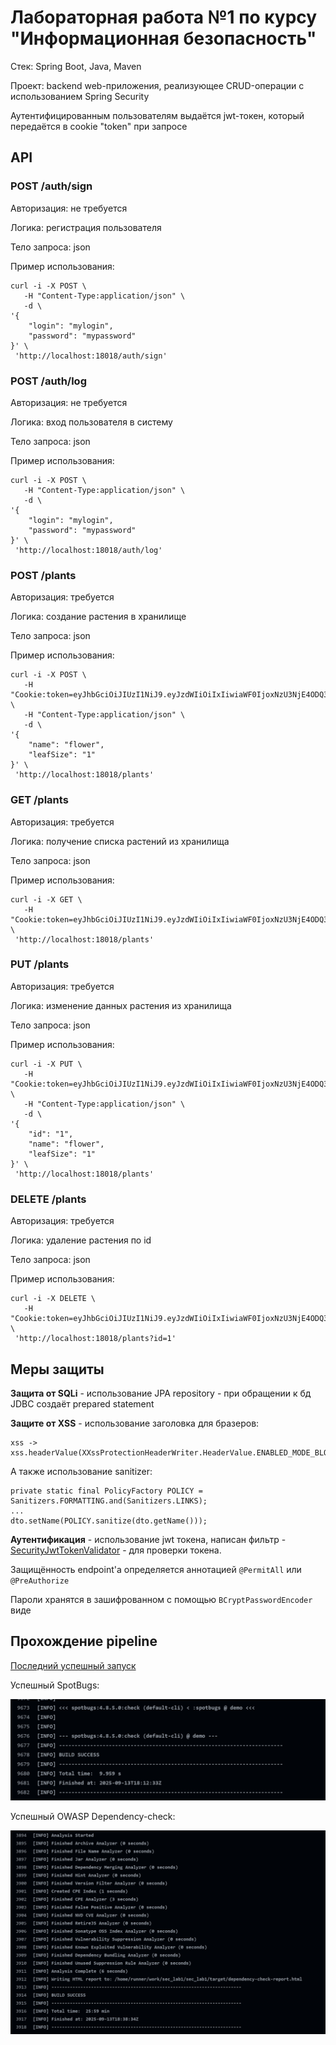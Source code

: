 # Лабораторная работа №1 по курсу "Информационная безопасность"

Стек: Spring Boot, Java, Maven

Проект: backend web-приложения, реализующее CRUD-операции с использованием Spring Security

Аутентифицированным пользователям выдаётся jwt-токен, который передаётся в cookie "token" при запросе

## API

### POST /auth/sign

Авторизация: не требуется

Логика: регистрация пользователя

Тело запроса: json

Пример использования:
```
curl -i -X POST \
   -H "Content-Type:application/json" \
   -d \
'{
    "login": "mylogin",
    "password": "mypassword"
}' \
 'http://localhost:18018/auth/sign'
```

### POST /auth/log

Авторизация: не требуется

Логика: вход пользователя в систему

Тело запроса: json

Пример использования:
```
curl -i -X POST \
   -H "Content-Type:application/json" \
   -d \
'{
    "login": "mylogin",
    "password": "mypassword"
}' \
 'http://localhost:18018/auth/log'
```

### POST /plants

Авторизация: требуется

Логика: создание растения в хранилище

Тело запроса: json

Пример использования:
```
curl -i -X POST \
   -H "Cookie:token=eyJhbGciOiJIUzI1NiJ9.eyJzdWIiOiIxIiwiaWF0IjoxNzU3NjE4ODQ3LCJleHAiOjE3NTc3MDUyNDcsImF1dGhvcml0aWVzIjpbeyJhdXRob3JpdHkiOiJVU0VSIn1dfQ.7w6v9QiUXxYsXRuqgn4UQmgnEtxAscc_243s9xORm3c" \
   -H "Content-Type:application/json" \
   -d \
'{
    "name": "flower",
    "leafSize": "1"
}' \
 'http://localhost:18018/plants'
```

### GET /plants

Авторизация: требуется

Логика: получение списка растений из хранилища

Тело запроса: json

Пример использования:
```
curl -i -X GET \
   -H "Cookie:token=eyJhbGciOiJIUzI1NiJ9.eyJzdWIiOiIxIiwiaWF0IjoxNzU3NjE4ODQ3LCJleHAiOjE3NTc3MDUyNDcsImF1dGhvcml0aWVzIjpbeyJhdXRob3JpdHkiOiJVU0VSIn1dfQ.7w6v9QiUXxYsXRuqgn4UQmgnEtxAscc_243s9xORm3c" \
 'http://localhost:18018/plants'
```

### PUT /plants

Авторизация: требуется

Логика: изменение данных растения из хранилища

Тело запроса: json

Пример использования:
```
curl -i -X PUT \
   -H "Cookie:token=eyJhbGciOiJIUzI1NiJ9.eyJzdWIiOiIxIiwiaWF0IjoxNzU3NjE4ODQ3LCJleHAiOjE3NTc3MDUyNDcsImF1dGhvcml0aWVzIjpbeyJhdXRob3JpdHkiOiJVU0VSIn1dfQ.7w6v9QiUXxYsXRuqgn4UQmgnEtxAscc_243s9xORm3c" \
   -H "Content-Type:application/json" \
   -d \
'{
    "id": "1",
  	"name": "flower",
    "leafSize": "1"
}' \
 'http://localhost:18018/plants'
```

### DELETE /plants

Авторизация: требуется

Логика: удаление растения по id

Тело запроса: json

Пример использования:
```
curl -i -X DELETE \
   -H "Cookie:token=eyJhbGciOiJIUzI1NiJ9.eyJzdWIiOiIxIiwiaWF0IjoxNzU3NjE4ODQ3LCJleHAiOjE3NTc3MDUyNDcsImF1dGhvcml0aWVzIjpbeyJhdXRob3JpdHkiOiJVU0VSIn1dfQ.7w6v9QiUXxYsXRuqgn4UQmgnEtxAscc_243s9xORm3c" \
 'http://localhost:18018/plants?id=1'
```

## Меры защиты

**Защита от SQLi** - использование JPA repository - при обращении к бд JDBC создаёт prepared statement

**Защите от XSS** - использование заголовка для бразеров:
```
xss -> xss.headerValue(XXssProtectionHeaderWriter.HeaderValue.ENABLED_MODE_BLOCK)
```
А также использование sanitizer:
```
private static final PolicyFactory POLICY = Sanitizers.FORMATTING.and(Sanitizers.LINKS);
...
dto.setName(POLICY.sanitize(dto.getName()));
```
**Аутентификация** - использование jwt токена, написан фильтр - [SecurityJwtTokenValidator](\src\main\java\com\example\demo\security\SecurityJwtTokenValidator.java) - для проверки токена.

Защищённость endpoint'а определяется аннотацией `@PermitAll` или `@PreAuthorize`

Пароли хранятся в зашифрованном с помощью `BCryptPasswordEncoder` виде

## Прохождение pipeline

[Последний успешный запуск](https://github.com/snOlga/sec_lab1/actions/runs/17700271445/job/50305083559)

Успешный SpotBugs:

![spotbugs](image.png)

Успешный OWASP Dependency-check:

![owasp](image-1.png)